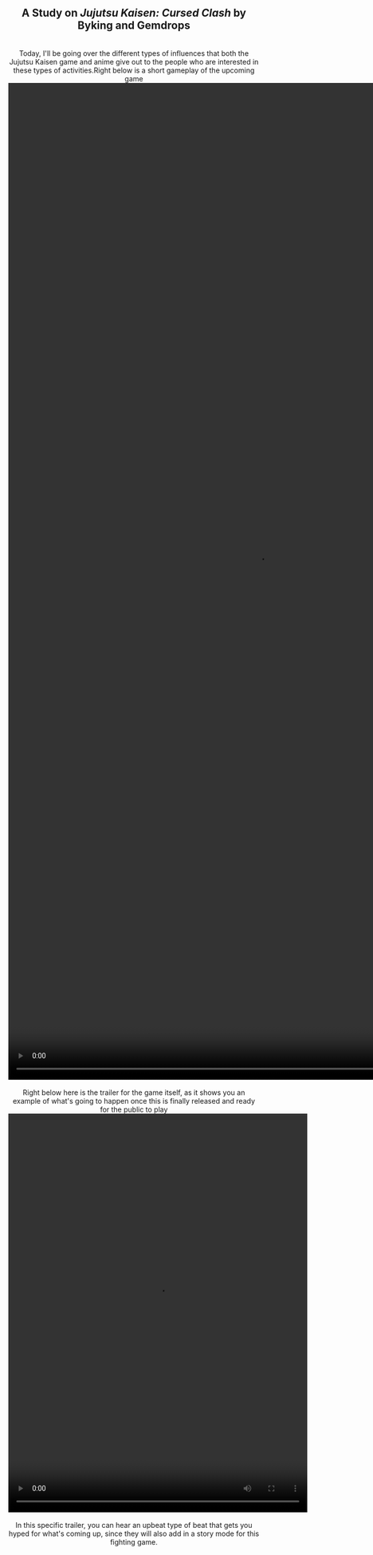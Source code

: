 <html>
<head></head>
<body>
  <center>
    <h2>A Study on <i>Jujutsu Kaisen: Cursed Clash</i> by Byking and Gemdrops </h2>
  <br>Today, I'll be going over the different types of influences that both the Jujutsu Kaisen game and anime give out to the people who are interested in these types of activities.Right below is a short gameplay of the upcoming game
  <br><video width="1000" height="2000" controls>
  <source src="JJK2.mp4" type="video/mp4">
  <source src="movie.ogg" type="video/ogg">
    </video></br>
  <br>Right below here is the trailer for the game itself, as it shows you an example of what's going to happen once this is finally released and ready for the public to play
<br><video width="600" height="800" controls>
  <source src="JJK.mp4" type="video/mp4">
  <source src="movie.ogg" type="video/ogg">
  </video></br>
  <br>In this specific trailer, you can hear an upbeat type of beat that gets you hyped for what's coming up, since they will also add in a story mode for this fighting game.

